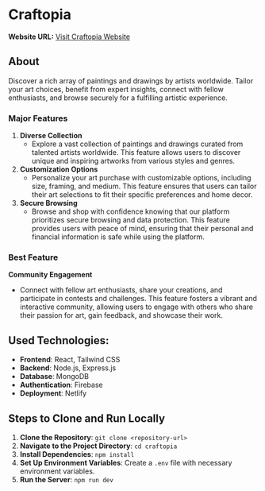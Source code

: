 # Craftopia

**Website URL:** [Visit Craftopia Website](https://craftopia2024.netlify.app/)

## About
Discover a rich array of paintings and drawings by artists worldwide. Tailor your art choices, benefit from expert insights, connect with fellow enthusiasts, and browse securely for a fulfilling artistic experience.

### Major Features
1. **Diverse Collection**
   - Explore a vast collection of paintings and drawings curated from talented artists worldwide. This feature allows users to discover unique and inspiring artworks from various styles and genres.
2. **Customization Options**
   - Personalize your art purchase with customizable options, including size, framing, and medium. This feature ensures that users can tailor their art selections to fit their specific preferences and home decor.
3. **Secure Browsing**
   - Browse and shop with confidence knowing that our platform prioritizes secure browsing and data protection. This feature provides users with peace of mind, ensuring that their personal and financial information is safe while using the platform.

### Best Feature
**Community Engagement**
- Connect with fellow art enthusiasts, share your creations, and participate in contests and challenges. This feature fosters a vibrant and interactive community, allowing users to engage with others who share their passion for art, gain feedback, and showcase their work.

## Used Technologies:
- **Frontend**: React, Tailwind CSS
- **Backend**: Node.js, Express.js
- **Database**: MongoDB
- **Authentication**: Firebase
- **Deployment**: Netlify

## Steps to Clone and Run Locally
1. **Clone the Repository**: `git clone <repository-url>`
2. **Navigate to the Project Directory**: `cd craftopia`
3. **Install Dependencies**: `npm install`
4. **Set Up Environment Variables**: Create a `.env` file with necessary environment variables.
5. **Run the Server**: `npm run dev`
